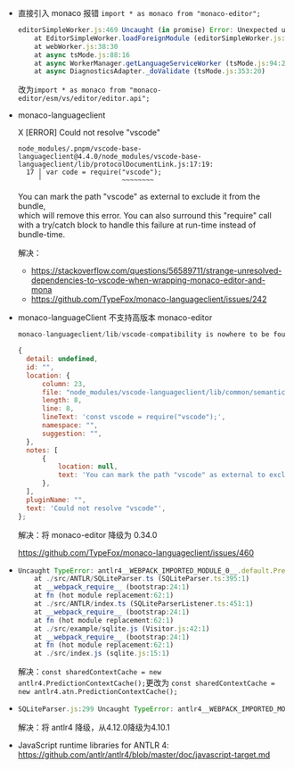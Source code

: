 - 直接引入 monaco 报错
  `import * as monaco from "monaco-editor";` 

  ```js
  editorSimpleWorker.js:469 Uncaught (in promise) Error: Unexpected usage
      at EditorSimpleWorker.loadForeignModule (editorSimpleWorker.js:469:31)
      at webWorker.js:38:30
      at async tsMode.js:88:16
      at async WorkerManager.getLanguageServiceWorker (tsMode.js:94:20)
      at async DiagnosticsAdapter._doValidate (tsMode.js:353:20)
  ```

  改为`import * as monaco from "monaco-editor/esm/vs/editor/editor.api";`

- monaco-languageclient

  X [ERROR] Could not resolve "vscode"

      node_modules/.pnpm/vscode-base-languageclient@4.4.0/node_modules/vscode-base-languageclient/lib/protocolDocumentLink.js:17:19:
        17 │ var code = require("vscode");
           ╵                    ~~~~~~~~

    You can mark the path "vscode" as external to exclude it from the bundle,   
    which will remove this error. You can also surround this "require" call     
    with a try/catch block to handle this failure at run-time instead of        
    bundle-time.

  解决：
  
  - https://stackoverflow.com/questions/56589711/strange-unresolved-dependencies-to-vscode-when-wrapping-monaco-editor-and-mona
  - https://github.com/TypeFox/monaco-languageclient/issues/242
  
- monaco-languageClient 不支持高版本 monaco-editor 

  ```js
  monaco-languageclient/lib/vscode-compatibility is nowhere to be found.
  
  {
  	detail: undefined,
  	id: "",
  	location: {
  		column: 23,
  		file: "node_modules/vscode-languageclient/lib/common/semanticTokens.js",
  		length: 8,
  		line: 8,
  		lineText: 'const vscode = require("vscode");',
  		namespace: "",
  		suggestion: "",
  	},
  	notes: [
  		{
  			location: null,
  			text: 'You can mark the path "vscode" as external to exclude it from the bundle, which will remove this error. You can also surround this "require" call with a try/catch block to handle this failure at run-time instead of bundle-time.',
  		},
  	],
  	pluginName: "",
  	text: 'Could not resolve "vscode"',
  };
  ```

  解决：将 monaco-editor 降级为 0.34.0

  https://github.com/TypeFox/monaco-languageclient/issues/460
  
- ```js
  Uncaught TypeError: antlr4__WEBPACK_IMPORTED_MODULE_0__.default.PredictionContextCache is not a constructor
      at ./src/ANTLR/SQLiteParser.ts (SQLiteParser.ts:395:1)
      at __webpack_require__ (bootstrap:24:1)
      at fn (hot module replacement:62:1)
      at ./src/ANTLR/index.ts (SQLiteParserListener.ts:451:1)
      at __webpack_require__ (bootstrap:24:1)
      at fn (hot module replacement:62:1)
      at ./src/example/sqlite.js (Visitor.js:42:1)
      at __webpack_require__ (bootstrap:24:1)
      at fn (hot module replacement:62:1)
      at ./src/index.js (sqlite.js:15:1)
  ```

  解决：`const sharedContextCache = new antlr4.PredictionContextCache();`更改为 `const sharedContextCache = new antlr4.atn.PredictionContextCache();`

- ```js
  SQLiteParser.js:299 Uncaught TypeError: antlr4__WEBPACK_IMPORTED_MODULE_0__.default.PredictionContextCache is not a constructor
  ```

  解决：将 antlr4 降级，从4.12.0降级为4.10.1

- JavaScript runtime libraries for ANTLR 4: https://github.com/antlr/antlr4/blob/master/doc/javascript-target.md